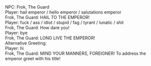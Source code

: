 NPC: Frok, The Guard  
Player: hail emperor / hello emperor / salutations emperor  
Frok, The Guard: HAIL TO THE EMPEROR!  
Player: fuck / ass / idiot / stupid / fag / tyrant / lunatic / shit  
Frok, The Guard: How dare you!  
Player: bye  
Frok, The Guard: LONG LIVE THE EMPEROR!  
Alternative Greeting:  
Player: hi  
Frok, The Guard: MIND YOUR MANNERS, FOREIGNER! To address the emperor greet with his title!  
